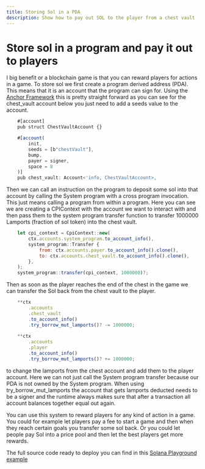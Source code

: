 ```yaml
---
title: Storing Sol in a PDA
description: Show how to pay out SOL to the player from a chest vault
---
```


# Store sol in a program and pay it out to players


I big benefit or a blockchain game is that you can reward players for actions in a game. To store sol we first create a program derived address (PDA).
This means that it is an account that the program can sign for. Using the [Anchor Framework](https://www.anchor-lang.com/) this is pretty straight forward as you can see for the chest_vault account below you just need to add a seeds value to the account.

```js 
    #[account]
    pub struct ChestVaultAccount {}

    #[account(
        init,
        seeds = [b"chestVault"],
        bump,
        payer = signer,
        space = 8
    )]
    pub chest_vault: Account<'info, ChestVaultAccount>,
```

Then we can call an instruction on the program to deposit some sol into that account by calling the System program with a cross program invocation. This just means calling a program from within a program. Here you can see we are creating a CPIContext with the account we want to interact with and then pass them to the system program transfer function to transfer 1000000 Lamports (fraction of sol token) into the chest vault. 

```js 
    let cpi_context = CpiContext::new(
        ctx.accounts.system_program.to_account_info(),
        system_program::Transfer {
            from: ctx.accounts.payer.to_account_info().clone(),
            to: ctx.accounts.chest_vault.to_account_info().clone(),
        },
    );
    system_program::transfer(cpi_context, 1000000)?;
```

Then as soon as the player reaches the end of the chest in the game we can transfer the Sol back from the chest vault to the player.

```js 
    **ctx
        .accounts
        .chest_vault
        .to_account_info()
        .try_borrow_mut_lamports()? -= 1000000;
        
    **ctx
        .accounts
        .player
        .to_account_info()
        .try_borrow_mut_lamports()? += 1000000;
```

to change the lamports from the chest account and add them to the player account. Here we can not just call the System program transfer because our PDA is not owned by the System program. When using try_borrow_mut_lamports the account that gets lamports deducted needs to be a signer and the runtime always makes sure that after a transaction all account balances together equal out again. 

You can use this system to reward players for any kind of action in a game. You could for example let players pay a fee to start a game and then when they reach certain goals you transfer some sol back. Or you could let people pay Sol into a price pool and then let the best players get more rewards. 

The full source code ready to deploy you can find in this [Solana Playground example](https://beta.solpg.io/tutorials/tiny-adventure-two)
